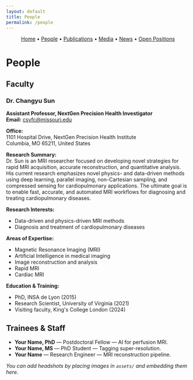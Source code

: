 ```yaml
---
layout: default
title: People
permalink: /people
---
```


<!-- Simple nav -->
<p align="center">
  <a href="{{ site.baseurl }}/">Home</a> •
  <a href="{{ site.baseurl }}/people">People</a> •
  <a href="{{ site.baseurl }}/publications">Publications</a> •
  <a href="{{ site.baseurl }}/media">Media</a> •
  <a href="{{ site.baseurl }}/news">News</a> •
  <a href="{{ site.baseurl }}/positions">Open Positions</a>
</p>

# People

## Faculty
### Dr. Changyu Sun  
**Assistant Professor, NextGen Precision Health Investigator**  
**Email:** [csyfc@missouri.edu](mailto:csyfc@missouri.edu)  

**Office:**  
1101 Hospital Drive, NextGen Precision Health Institute  
Columbia, MO 65211, United States  

**Research Summary:**  
Dr. Sun is an MRI researcher focused on developing novel strategies for rapid MRI acquisition, accurate reconstruction, and quantitative analysis. His current research emphasizes novel physics- and data-driven methods using deep learning, parallel imaging, non-Cartesian sampling, and compressed sensing for cardiopulmonary applications. The ultimate goal is to enable fast, accurate, and automated MRI workflows for diagnosing and treating cardiopulmonary diseases.

**Research Interests:**  
- Data-driven and physics-driven MRI methods  
- Diagnosis and treatment of cardiopulmonary diseases  

**Areas of Expertise:**  
- Magnetic Resonance Imaging (MRI)  
- Artificial Intelligence in medical imaging  
- Image reconstruction and analysis  
- Rapid MRI  
- Cardiac MRI  

**Education & Training:**  
- PhD, INSA de Lyon (2015)
- Research Scientist, University of Virginia (2021)
- Visiting faculty, King's College London (2024)

## Trainees & Staff
- **Your Name, PhD** — Postdoctoral Fellow — AI for perfusion MRI.
- **Your Name, MS** — PhD Student — Tagging super-resolution.
- **Your Name** — Research Engineer — MRI reconstruction pipeline.

_You can add headshots by placing images in `assets/` and embedding them here._
